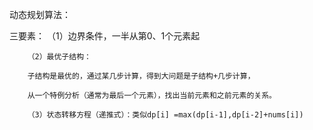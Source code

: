 动态规划算法：  

三要素： （1）边界条件，一半从第0、1个元素起  

        （2）最优子结构：
        
        子结构是最优的，通过某几步计算，得到大问题是子结构+几步计算，
        
        从一个特例分析（通常为最后一个元素），找出当前元素和之前元素的关系。
        
        （3）状态转移方程（递推式）：类似dp[i] =max(dp[i-1],dp[i-2]+nums[i])
        
